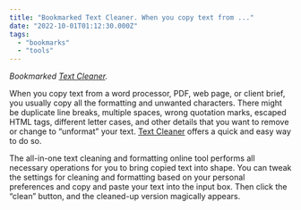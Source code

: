 ```yaml
---
title: "Bookmarked Text Cleaner. When you copy text from ..."
date: "2022-10-01T01:12:30.000Z"
tags: 
  - "bookmarks"
  - "tools"
---
```


_Bookmarked [Text Cleaner](https://textcleaner.net/)._

When you copy text from a word processor, PDF, web page, or client brief, you usually copy all the formatting and unwanted characters. There might be duplicate line breaks, multiple spaces, wrong quotation marks, escaped HTML tags, different letter cases, and other details that you want to remove or change to “unformat” your text. [Text Cleaner](https://textcleaner.net/) offers a quick and easy way to do so.

The all-in-one text cleaning and formatting online tool performs all necessary operations for you to bring copied text into shape. You can tweak the settings for cleaning and formatting based on your personal preferences and copy and paste your text into the input box. Then click the “clean” button, and the cleaned-up version magically appears.
